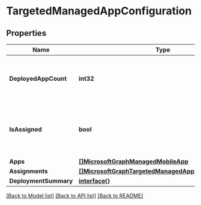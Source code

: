 # TargetedManagedAppConfiguration

## Properties

Name | Type | Description | Notes
------------ | ------------- | ------------- | -------------
**DeployedAppCount** | **int32** | Count of apps to which the current policy is deployed. | [optional] 
**IsAssigned** | **bool** | Indicates if the policy is deployed to any inclusion groups or not. | [optional] 
**Apps** | [**[]MicrosoftGraphManagedMobileApp**](microsoft.graph.managedMobileApp.md) |  | [optional] 
**Assignments** | [**[]MicrosoftGraphTargetedManagedAppPolicyAssignment**](microsoft.graph.targetedManagedAppPolicyAssignment.md) |  | [optional] 
**DeploymentSummary** | [**interface{}**](.md) |  | [optional] 

[[Back to Model list]](../README.md#documentation-for-models) [[Back to API list]](../README.md#documentation-for-api-endpoints) [[Back to README]](../README.md)


